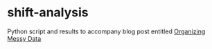 # shift-analysis
Python script and results to accompany blog post entitled <a href="http://www.maderaspartners.com/2020/02/20/messy-data/">Organizing Messy Data</a>
